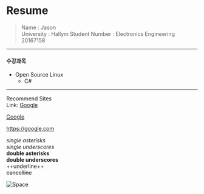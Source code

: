 Resume
=====
> Name : Jason  
> University : Hallym
> Student Number : Electronics Engineering 20167158  
* * *
#### 수강과목  
* Open Source Linux  
  * C#
------------------
Recommend Sites  
Link: [Google][googlelink]

[googlelink]: https://google.com "Go google"

[Google](https://google.com)

<https://google.com>

*single asterisks*  
_single underscores_  
**double asterisks**  
__double underscores__  
++underline++  
~~cancelline~~

![Space](https://3c1703fe8d.site.internapcdn.net/newman/csz/news/800/2017/whatisspacet.jpg)
